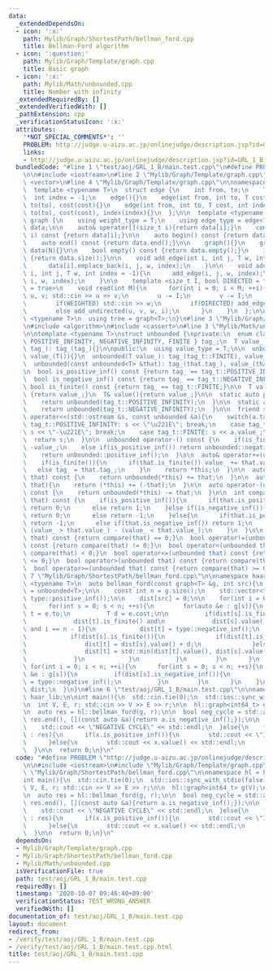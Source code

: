```yaml
---
data:
  _extendedDependsOn:
  - icon: ':x:'
    path: Mylib/Graph/ShortestPath/bellman_ford.cpp
    title: Bellman-Ford algorithm
  - icon: ':question:'
    path: Mylib/Graph/Template/graph.cpp
    title: Basic graph
  - icon: ':x:'
    path: Mylib/Math/unbounded.cpp
    title: Number with infinity
  _extendedRequiredBy: []
  _extendedVerifiedWith: []
  _pathExtension: cpp
  _verificationStatusIcon: ':x:'
  attributes:
    '*NOT_SPECIAL_COMMENTS*': ''
    PROBLEM: http://judge.u-aizu.ac.jp/onlinejudge/description.jsp?id=GRL_1_B
    links:
    - http://judge.u-aizu.ac.jp/onlinejudge/description.jsp?id=GRL_1_B
  bundledCode: "#line 1 \"test/aoj/GRL_1_B/main.test.cpp\"\n#define PROBLEM \"http://judge.u-aizu.ac.jp/onlinejudge/description.jsp?id=GRL_1_B\"\
    \n\n#include <iostream>\n#line 2 \"Mylib/Graph/Template/graph.cpp\"\n#include\
    \ <vector>\n#line 4 \"Mylib/Graph/Template/graph.cpp\"\n\nnamespace haar_lib {\n\
    \  template <typename T>\n  struct edge {\n    int from, to;\n    T cost;\n  \
    \  int index = -1;\n    edge(){}\n    edge(int from, int to, T cost): from(from),\
    \ to(to), cost(cost){}\n    edge(int from, int to, T cost, int index): from(from),\
    \ to(to), cost(cost), index(index){}\n  };\n\n  template <typename T>\n  struct\
    \ graph {\n    using weight_type = T;\n    using edge_type = edge<T>;\n\n    std::vector<std::vector<edge<T>>>\
    \ data;\n\n    auto& operator[](size_t i){return data[i];}\n    const auto& operator[](size_t\
    \ i) const {return data[i];}\n\n    auto begin() const {return data.begin();}\n\
    \    auto end() const {return data.end();}\n\n    graph(){}\n    graph(int N):\
    \ data(N){}\n\n    bool empty() const {return data.empty();}\n    int size() const\
    \ {return data.size();}\n\n    void add_edge(int i, int j, T w, int index = -1){\n\
    \      data[i].emplace_back(i, j, w, index);\n    }\n\n    void add_undirected(int\
    \ i, int j, T w, int index = -1){\n      add_edge(i, j, w, index);\n      add_edge(j,\
    \ i, w, index);\n    }\n\n    template <size_t I, bool DIRECTED = true, bool WEIGHTED\
    \ = true>\n    void read(int M){\n      for(int i = 0; i < M; ++i){\n        int\
    \ u, v; std::cin >> u >> v;\n        u -= I;\n        v -= I;\n        T w = 1;\n\
    \        if(WEIGHTED) std::cin >> w;\n        if(DIRECTED) add_edge(u, v, w, i);\n\
    \        else add_undirected(u, v, w, i);\n      }\n    }\n  };\n\n  template\
    \ <typename T>\n  using tree = graph<T>;\n}\n#line 3 \"Mylib/Graph/ShortestPath/bellman_ford.cpp\"\
    \n#include <algorithm>\n#include <cassert>\n#line 3 \"Mylib/Math/unbounded.cpp\"\
    \n\ntemplate <typename T>\nstruct unbounded {\nprivate:\n  enum class tag_t {\
    \ POSITIVE_INFINITY, NEGATIVE_INFINITY, FINITE } tag_;\n  T value_;\n\n  unbounded(tag_t\
    \ tag_): tag_(tag_){}\n\npublic:\n  using value_type = T;\n\n  unbounded(): tag_(tag_t::FINITE),\
    \ value_(T()){}\n  unbounded(T value_): tag_(tag_t::FINITE), value_(value_){}\n\
    \  unbounded(const unbounded<T> &that): tag_(that.tag_), value_(that.value_){}\n\
    \n  bool is_positive_inf() const {return tag_ == tag_t::POSITIVE_INFINITY;}\n\
    \  bool is_negative_inf() const {return tag_ == tag_t::NEGATIVE_INFINITY;}\n \
    \ bool is_finite() const {return tag_ == tag_t::FINITE;}\n\n  T value() const\
    \ {return value_;}\n  T& value(){return value_;}\n\n  static auto positive_inf(){\n\
    \    return unbounded(tag_t::POSITIVE_INFINITY);\n  }\n\n  static auto negative_inf(){\n\
    \    return unbounded(tag_t::NEGATIVE_INFINITY);\n  }\n\n  friend std::ostream&\
    \ operator<<(std::ostream &s, const unbounded &a){\n    switch(a.tag_){\n    case\
    \ tag_t::POSITIVE_INFINITY: s << \"\u221E\"; break;\n    case tag_t::NEGATIVE_INFINITY:\
    \ s << \"-\u221E\"; break;\n    case tag_t::FINITE: s << a.value_;\n    }\n  \
    \  return s;\n  }\n\n  unbounded operator-() const {\n    if(is_finite()) return\
    \ -value_;\n    else if(is_positive_inf()) return unbounded::negative_inf();\n\
    \    return unbounded::positive_inf();\n  }\n\n  auto& operator+=(unbounded that){\n\
    \    if(is_finite()){\n      if(that.is_finite()) value_ += that.value_;\n   \
    \   else tag_ = that.tag_;\n    }\n    return *this;\n  }\n\n  auto operator+(unbounded\
    \ that) const {\n    return unbounded(*this) += that;\n  }\n\n  auto& operator-=(unbounded\
    \ that){\n    return (*this) += (-that);\n  }\n\n  auto operator-(unbounded that)\
    \ const {\n    return unbounded(*this) -= that;\n  }\n\n  int compare(unbounded\
    \ that) const {\n    if(is_positive_inf()){\n      if(that.is_positive_inf())\
    \ return 0;\n      else return 1;\n    }else if(is_negative_inf()){\n      if(that.is_negative_inf())\
    \ return 0;\n      else return -1;\n    }else{\n      if(that.is_positive_inf())\
    \ return -1;\n      else if(that.is_negative_inf()) return 1;\n      else return\
    \ (value_ > that.value_) - (value_ < that.value_);\n    }\n  }\n\n  bool operator==(unbounded\
    \ that) const {return compare(that) == 0;}\n  bool operator!=(unbounded that)\
    \ const {return compare(that) != 0;}\n  bool operator<(unbounded that) const {return\
    \ compare(that) < 0;}\n  bool operator<=(unbounded that) const {return compare(that)\
    \ <= 0;}\n  bool operator>(unbounded that) const {return compare(that) > 0;}\n\
    \  bool operator>=(unbounded that) const {return compare(that) >= 0;}\n};\n#line\
    \ 7 \"Mylib/Graph/ShortestPath/bellman_ford.cpp\"\n\nnamespace haar_lib {\n  template\
    \ <typename T>\n  auto bellman_ford(const graph<T> &g, int src){\n    using type\
    \ = unbounded<T>;\n\n    const int n = g.size();\n    std::vector<type> dist(n,\
    \ type::positive_inf());\n\n    dist[src] = 0;\n\n    for(int i = 0; i < n; ++i){\n\
    \      for(int s = 0; s < n; ++s){\n        for(auto &e : g[s]){\n          int\
    \ t = e.to;\n          T d = e.cost;\n\n          if(dist[s].is_finite() and\n\
    \             dist[t].is_finite() and\n             dist[s].value() + d < dist[t].value()\
    \ and i == n - 1){\n            dist[t] = type::negative_inf();\n          }else{\n\
    \            if(dist[s].is_finite()){\n              if(dist[t].is_positive_inf()){\n\
    \                dist[t] = dist[s].value() + d;\n              }else if(dist[t].is_finite()){\n\
    \                dist[t] = std::min(dist[t].value(), dist[s].value() + d);\n \
    \             }\n            }\n          }\n        }\n      }\n    }\n\n   \
    \ for(int i = 0; i < n; ++i){\n      for(int s = 0; s < n; ++s){\n        for(auto\
    \ &e : g[s]){\n          if(dist[s].is_negative_inf()){\n            dist[e.to]\
    \ = type::negative_inf();\n          }\n        }\n      }\n    }\n\n    return\
    \ dist;\n  }\n}\n#line 6 \"test/aoj/GRL_1_B/main.test.cpp\"\n\nnamespace hl =\
    \ haar_lib;\n\nint main(){\n  std::cin.tie(0);\n  std::ios::sync_with_stdio(false);\n\
    \n  int V, E, r; std::cin >> V >> E >> r;\n\n  hl::graph<int64_t> g(V);\n  g.read<0>(E);\n\
    \n  auto res = hl::bellman_ford(g, r);\n\n  bool neg_cycle = std::any_of(res.begin(),\
    \ res.end(), [](const auto &a){return a.is_negative_inf();});\n\n  if(neg_cycle){\n\
    \    std::cout << \"NEGATIVE CYCLE\" << std::endl;\n  }else{\n    for(auto &x\
    \ : res){\n      if(x.is_positive_inf()){\n        std::cout << \"INF\" << std::endl;\n\
    \      }else{\n        std::cout << x.value() << std::endl;\n      }\n    }\n\
    \  }\n\n  return 0;\n}\n"
  code: "#define PROBLEM \"http://judge.u-aizu.ac.jp/onlinejudge/description.jsp?id=GRL_1_B\"\
    \n\n#include <iostream>\n#include \"Mylib/Graph/Template/graph.cpp\"\n#include\
    \ \"Mylib/Graph/ShortestPath/bellman_ford.cpp\"\n\nnamespace hl = haar_lib;\n\n\
    int main(){\n  std::cin.tie(0);\n  std::ios::sync_with_stdio(false);\n\n  int\
    \ V, E, r; std::cin >> V >> E >> r;\n\n  hl::graph<int64_t> g(V);\n  g.read<0>(E);\n\
    \n  auto res = hl::bellman_ford(g, r);\n\n  bool neg_cycle = std::any_of(res.begin(),\
    \ res.end(), [](const auto &a){return a.is_negative_inf();});\n\n  if(neg_cycle){\n\
    \    std::cout << \"NEGATIVE CYCLE\" << std::endl;\n  }else{\n    for(auto &x\
    \ : res){\n      if(x.is_positive_inf()){\n        std::cout << \"INF\" << std::endl;\n\
    \      }else{\n        std::cout << x.value() << std::endl;\n      }\n    }\n\
    \  }\n\n  return 0;\n}\n"
  dependsOn:
  - Mylib/Graph/Template/graph.cpp
  - Mylib/Graph/ShortestPath/bellman_ford.cpp
  - Mylib/Math/unbounded.cpp
  isVerificationFile: true
  path: test/aoj/GRL_1_B/main.test.cpp
  requiredBy: []
  timestamp: '2020-10-07 09:46:40+09:00'
  verificationStatus: TEST_WRONG_ANSWER
  verifiedWith: []
documentation_of: test/aoj/GRL_1_B/main.test.cpp
layout: document
redirect_from:
- /verify/test/aoj/GRL_1_B/main.test.cpp
- /verify/test/aoj/GRL_1_B/main.test.cpp.html
title: test/aoj/GRL_1_B/main.test.cpp
---
```

